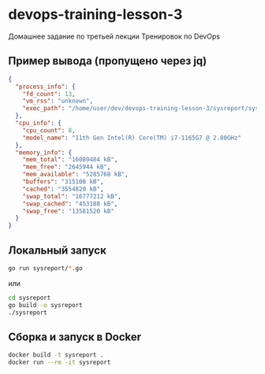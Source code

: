 # devops-training-lesson-3
Домашнее задание по третьей лекции Тренировок по DevOps

## Пример вывода (пропущено через jq)
```json
{
  "process_info": {
    "fd_count": 13,
    "vm_rss": "unknown",
    "exec_path": "/home/user/dev/devops-training-lesson-3/sysreport/sysreport"
  },
  "cpu_info": {
    "cpu_count": 8,
    "model_name": "11th Gen Intel(R) Core(TM) i7-1165G7 @ 2.80GHz"
  },
  "memory_info": {
    "mem_total": "16089484 kB",
    "mem_free": "2645944 kB",
    "mem_available": "5285768 kB",
    "buffers": "315100 kB",
    "cached": "3554820 kB",
    "swap_total": "16777212 kB",
    "swap_cached": "453188 kB",
    "swap_free": "13581520 kB"
  }
}
```
## Локальный запуск
```bash
go run sysreport/*.go
```
или
```bash
cd sysreport
go build -o sysreport
./sysreport
```
## Сборка и запуск в Docker
```bash
docker build -t sysreport .
docker run --rm -it sysreport
```
